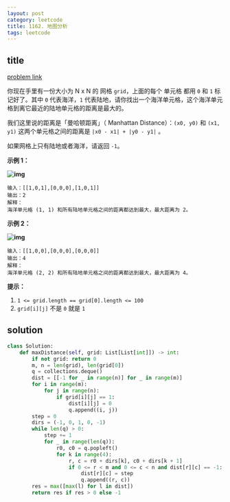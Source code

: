 ```yaml
---
layout: post
category: leetcode
title: 1162. 地图分析
tags: leetcode
---
```


## title
[problem link](https://leetcode-cn.com/problems/as-far-from-land-as-possible/)

你现在手里有一份大小为 N x N 的 网格 `grid`，上面的每个 单元格 都用 `0` 和 `1` 标记好了。其中 `0` 代表海洋，`1` 代表陆地，请你找出一个海洋单元格，这个海洋单元格到离它最近的陆地单元格的距离是最大的。

我们这里说的距离是「曼哈顿距离」（ Manhattan Distance）：`(x0, y0)` 和 `(x1, y1)` 这两个单元格之间的距离是 `|x0 - x1| + |y0 - y1|` 。

如果网格上只有陆地或者海洋，请返回 `-1`。

 

**示例 1：**

**![img](https://cdn.jsdelivr.net/gh/mafulong/mdPic@vv10/img/202508301533040.jpeg)**

```
输入：[[1,0,1],[0,0,0],[1,0,1]]
输出：2
解释： 
海洋单元格 (1, 1) 和所有陆地单元格之间的距离都达到最大，最大距离为 2。
```

**示例 2：**

**![img](https://cdn.jsdelivr.net/gh/mafulong/mdPic@vv10/img/202508301533856.jpeg)**

```
输入：[[1,0,0],[0,0,0],[0,0,0]]
输出：4
解释： 
海洋单元格 (2, 2) 和所有陆地单元格之间的距离都达到最大，最大距离为 4。
```

 

**提示：**

1. `1 <= grid.length == grid[0].length <= 100`
2. `grid[i][j]` 不是 `0` 就是 `1`


## solution

```python
class Solution:
    def maxDistance(self, grid: List[List[int]]) -> int:
        if not grid: return 0
        m, n = len(grid), len(grid[0])
        q = collections.deque()
        dist = [[-1 for _ in range(n)] for _ in range(m)]
        for i in range(m):
            for j in range(n):
                if grid[i][j] == 1:
                    dist[i][j] = 0
                    q.append((i, j))
        step = 0
        dirs = (-1, 0, 1, 0, -1)
        while len(q) > 0:
            step += 1
            for _ in range(len(q)):
                r0, c0 = q.popleft()
                for k in range(4):
                    r, c = r0 + dirs[k], c0 + dirs[k + 1]
                    if 0 <= r < m and 0 <= c < n and dist[r][c] == -1:
                        dist[r][c] = step
                        q.append((r, c))
        res = max([max(l) for l in dist])
        return res if res > 0 else -1
```

